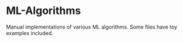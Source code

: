 # ML-Algorithms

Manual implementations of various ML algorithms. Some files have toy examples included. 
